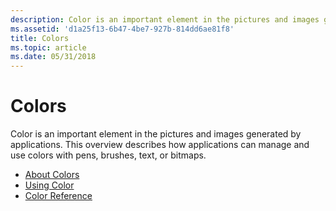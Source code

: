 ```yaml
---
description: Color is an important element in the pictures and images generated by applications. This overview describes how applications can manage and use colors with pens, brushes, text, or bitmaps.
ms.assetid: 'd1a25f13-6b47-4be7-927b-814dd6ae81f8'
title: Colors
ms.topic: article
ms.date: 05/31/2018
---
```


# Colors

Color is an important element in the pictures and images generated by applications. This overview describes how applications can manage and use colors with pens, brushes, text, or bitmaps.

-   [About Colors](about-colors.md)
-   [Using Color](using-color.md)
-   [Color Reference](color-reference.md)

 

 



